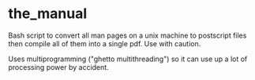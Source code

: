 # the_manual
Bash script to convert all man pages on a unix machine to postscript files then compile all of them into a single pdf. Use with caution.

Uses multiprogramming ("ghetto multithreading") so it can use up a lot of processing power by accident. 
